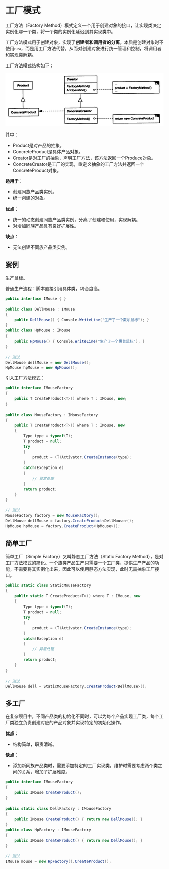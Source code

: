 # 工厂模式

工厂方法（Factory Method）模式定义一个用于创建对象的接口，让实现类决定实例化哪一个类，将一个类的实例化延迟到其实现类中。

工厂方法模式用于创建对象，实现了**创建者和调用者的分离**。本质是创建对象时不使用`new`，而是用工厂方法代替，从而对创建对象进行统一管理和控制，将调用者和实现类解耦。

工厂方法模式结构如下：

![工厂方法模式结构](../面对对象编程图解/工厂方法模式结构.png)

其中：

- Product是对产品的抽象。
- ConcreteProduct是具体产品对象。
- Creator是对工厂的抽象，声明工厂方法，该方法返回一个Produce对象。
- ConcreteCreator是工厂的实现，重定义抽象的工厂方法并返回一个ConcreteProduct对象。

**适用于**：

- 创建同族产品类实例。
- 统一创建的对象。

**优点**：

- 统一的动态创建同族产品类实例，分离了创建和使用，实现解耦。
- 对增加同族产品具有良好扩展性。

**缺点**：

- 无法创建不同族产品类实例。

## 案例

生产鼠标。

普通生产流程：脚本直接引用具体类，耦合度高。

``` csharp
public interface IMouse { }

public class DellMouse : IMouse
{
    public DellMouse() { Console.WriteLine("生产了一个戴尔鼠标"); }
}
public class HpMouse : IMouse
{
    public HpMouse() { Console.WriteLine("生产了一个惠普鼠标"); }
}

// 测试
DellMouse dellMouse = new DellMouse();
HpMouse hpMouse = new HpMouse();
```

引入工厂方法模式：

``` csharp
public interface IMouseFactory
{
    public T CreateProduct<T>() where T : IMouse, new;
}

public class MouseFactory : IMouseFactory
{
    public T CreateProduct<T>() where T : IMouse, new
    {
        Type type = typeof(T);
        T product = null;
        try
        {
            product = (T)Activator.CreateInstance(type);
        }
        catch(Exception e)
        {
            // 异常处理
        }
        return product;
    }
}

// 测试
MouseFactory factory = new MouseFactory();
DellMouse dellMouse = factory.CreateProduct<DellMouse>();
HpMouse hpMouse = factory.CreateProduct<HpMouse>();
```

## 简单工厂

简单工厂（Simple Factory）又叫静态工厂方法（Static Factory Method），是对工厂方法模式的简化。一个族类产品生产只需要一个工厂类，提供生产产品的功能，不需要将其实例化出来，因此可以使用静态方法实现，此时无需抽象工厂接口。

``` csharp
public static class StaticMouseFactory
{
    public static T CreateProduct<T>() where T : IMouse, new
    {
        Type type = typeof(T);
        T product = null;
        try
        {
            product = (T)Activator.CreateInstance(type);
        }
        catch(Exception e)
        {
            // 异常处理
        }
        return product;
    }
}

// 测试
DellMouse dell = StaticMouseFactory.CreateProduct<DellMouse>();
```

## 多工厂

在复杂项目中，不同产品类的初始化不同时，可以为每个产品实现工厂类，每个工厂类独立负责创建对应的产品对象并实现特定的初始化操作。

**优点**：

- 结构简单，职责清晰。

**缺点**：

- 添加新同族产品类时，需要添加特定的工厂实现类，维护时需要考虑两个类之间的关系，增加了扩展难度。

``` csharp
public interface IMouseFactory
{
    public IMouse CreateProduct();
}

public static class DellFactory : IMouseFactory
{
    public IMouse CreateProduct() { return new DellMouse(); }
}
public class HpFactory : IMouseFactory
{
    public IMouse CreateProduct() { return new DellMouse(); }
}

// 测试
IMouse mouse = new HpFactory().CreateProduct();
```